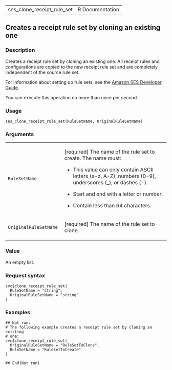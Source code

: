 <table style="width: 100%;">
<tbody>
<tr class="odd">
<td>ses_clone_receipt_rule_set</td>
<td style="text-align: right;">R Documentation</td>
</tr>
</tbody>
</table>

## Creates a receipt rule set by cloning an existing one

### Description

Creates a receipt rule set by cloning an existing one. All receipt rules
and configurations are copied to the new receipt rule set and are
completely independent of the source rule set.

For information about setting up rule sets, see the [Amazon SES
Developer
Guide](https://docs.aws.amazon.com/ses/latest/dg/receiving-email-receipt-rules-console-walkthrough.html).

You can execute this operation no more than once per second.

### Usage

    ses_clone_receipt_rule_set(RuleSetName, OriginalRuleSetName)

### Arguments

<table>
<colgroup>
<col style="width: 35%" />
<col style="width: 65%" />
</colgroup>
<tbody>
<tr class="odd">
<td><code
id="ses_clone_receipt_rule_set_:_RuleSetName">RuleSetName</code></td>
<td><p>[required] The name of the rule set to create. The name must:</p>
<ul>
<li><p>This value can only contain ASCII letters (a-z, A-Z), numbers
(0-9), underscores (_), or dashes (-).</p></li>
<li><p>Start and end with a letter or number.</p></li>
<li><p>Contain less than 64 characters.</p></li>
</ul></td>
</tr>
<tr class="even">
<td><code
id="ses_clone_receipt_rule_set_:_OriginalRuleSetName">OriginalRuleSetName</code></td>
<td><p>[required] The name of the rule set to clone.</p></td>
</tr>
</tbody>
</table>

### Value

An empty list.

### Request syntax

    svc$clone_receipt_rule_set(
      RuleSetName = "string",
      OriginalRuleSetName = "string"
    )

### Examples

    ## Not run: 
    # The following example creates a receipt rule set by cloning an existing
    # one:
    svc$clone_receipt_rule_set(
      OriginalRuleSetName = "RuleSetToClone",
      RuleSetName = "RuleSetToCreate"
    )

    ## End(Not run)
